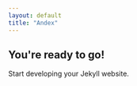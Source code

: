 ```yaml
---
layout: default
title: "Andex"
---
```


## You're ready to go!

Start developing your Jekyll website.
